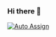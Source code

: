 ### Hi there 👋

<!--
**Bdsjewelry/Bdsjewelry** is a ✨ _special_ ✨ repository because its `README.md` (this file) appears on your GitHub profile.

Here are some ideas to get you started:

- 🔭 I’m currently working on ...
- 🌱 I’m currently learning ...
- 👯 I’m looking to collaborate on ...
- 🤔 I’m looking for help with ...
- 💬 Ask me about ...
- 📫 How to reach me: ...
- 😄 Pronouns: ...
- ⚡ Fun fact: ...
-->
[![Auto Assign](https://github.com/bds-jewelry/demo-repository/actions/workflows/auto-assign.yml/badge.svg?branch=add-auto-assign-workflow&event=workflow_run)](https://github.com/bds-jewelry/demo-repository/actions/workflows/auto-assign.yml)
